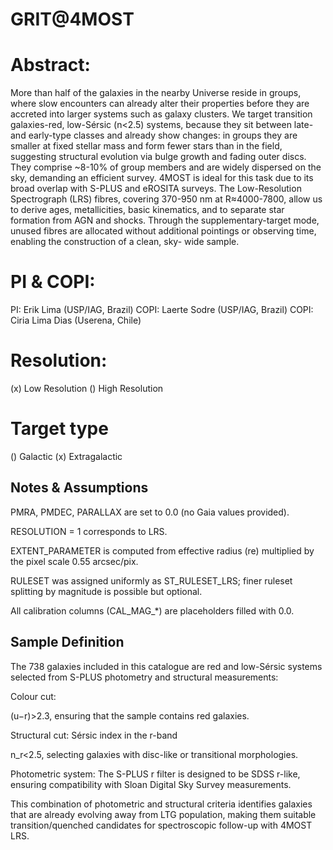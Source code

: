 # GRIT@4MOST

# Abstract:
More than half of the galaxies in the nearby Universe reside in groups, where slow encounters can
already alter their properties before they are accreted into larger systems such as galaxy clusters.
We target transition galaxies-red, low-Sérsic (n<2.5) systems, because they sit between late- and
early-type classes and already show changes: in groups they are smaller at fixed stellar mass and
form fewer stars than in the field, suggesting structural evolution via bulge growth and fading outer
discs. They comprise ~8-10% of group members and are widely dispersed on the sky, demanding
an efficient survey. 4MOST is ideal for this task due to its broad overlap with S-PLUS and
eROSITA surveys. The Low-Resolution Spectrograph (LRS) fibres, covering 370-950 nm at
R≈4000-7800, allow us to derive ages, metallicities, basic kinematics, and to separate star
formation from AGN and shocks. Through the supplementary-target mode, unused fibres are
allocated without additional pointings or observing time, enabling the construction of a clean, sky-
wide sample.

# PI & COPI:
PI: Erik Lima (USP/IAG, Brazil)
COPI: Laerte Sodre (USP/IAG, Brazil)
COPI: Ciria Lima Dias (Userena, Chile)

# Resolution:
(x) Low Resolution () High Resolution

# Target type
() Galactic (x) Extragalactic

## Notes & Assumptions

PMRA, PMDEC, PARALLAX are set to 0.0 (no Gaia values provided).

RESOLUTION = 1 corresponds to LRS.

EXTENT_PARAMETER is computed from effective radius (re) multiplied by the pixel scale 0.55 arcsec/pix.

RULESET was assigned uniformly as ST_RULESET_LRS; finer ruleset splitting by magnitude is possible but optional.

All calibration columns (CAL_MAG_*) are placeholders filled with 0.0.

## Sample Definition

The 738 galaxies included in this catalogue are red and low-Sérsic systems selected from S-PLUS photometry and structural measurements:

Colour cut: 

(u−r)>2.3, ensuring that the sample contains red galaxies.

Structural cut: Sérsic index in the r-band 

n_r<2.5, selecting galaxies with disc-like or transitional morphologies.

Photometric system: The S-PLUS r filter is designed to be SDSS r-like, ensuring compatibility with Sloan Digital Sky Survey measurements.

This combination of photometric and structural criteria identifies galaxies that are already evolving away from LTG population, making them suitable transition/quenched candidates for spectroscopic follow-up with 4MOST LRS.
